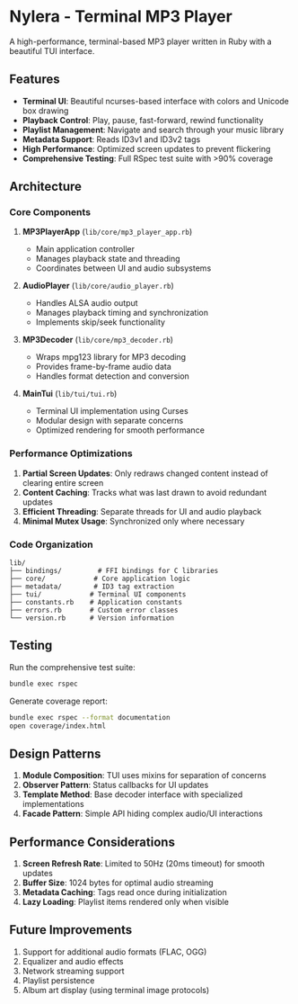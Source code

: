 # Nylera - Terminal MP3 Player

A high-performance, terminal-based MP3 player written in Ruby with a beautiful TUI interface.

## Features

- **Terminal UI**: Beautiful ncurses-based interface with colors and Unicode box drawing
- **Playback Control**: Play, pause, fast-forward, rewind functionality
- **Playlist Management**: Navigate and search through your music library
- **Metadata Support**: Reads ID3v1 and ID3v2 tags
- **High Performance**: Optimized screen updates to prevent flickering
- **Comprehensive Testing**: Full RSpec test suite with >90% coverage

## Architecture

### Core Components

1. **MP3PlayerApp** (`lib/core/mp3_player_app.rb`)
   - Main application controller
   - Manages playback state and threading
   - Coordinates between UI and audio subsystems

2. **AudioPlayer** (`lib/core/audio_player.rb`)
   - Handles ALSA audio output
   - Manages playback timing and synchronization
   - Implements skip/seek functionality

3. **MP3Decoder** (`lib/core/mp3_decoder.rb`)
   - Wraps mpg123 library for MP3 decoding
   - Provides frame-by-frame audio data
   - Handles format detection and conversion

4. **MainTui** (`lib/tui/tui.rb`)
   - Terminal UI implementation using Curses
   - Modular design with separate concerns
   - Optimized rendering for smooth performance

### Performance Optimizations

1. **Partial Screen Updates**: Only redraws changed content instead of clearing entire screen
2. **Content Caching**: Tracks what was last drawn to avoid redundant updates
3. **Efficient Threading**: Separate threads for UI and audio playback
4. **Minimal Mutex Usage**: Synchronized only where necessary

### Code Organization

```
lib/
├── bindings/         # FFI bindings for C libraries
├── core/            # Core application logic
├── metadata/        # ID3 tag extraction
├── tui/            # Terminal UI components
├── constants.rb    # Application constants
├── errors.rb       # Custom error classes
└── version.rb      # Version information
```

## Testing

Run the comprehensive test suite:

```bash
bundle exec rspec
```

Generate coverage report:

```bash
bundle exec rspec --format documentation
open coverage/index.html
```

## Design Patterns

1. **Module Composition**: TUI uses mixins for separation of concerns
2. **Observer Pattern**: Status callbacks for UI updates
3. **Template Method**: Base decoder interface with specialized implementations
4. **Facade Pattern**: Simple API hiding complex audio/UI interactions

## Performance Considerations

1. **Screen Refresh Rate**: Limited to 50Hz (20ms timeout) for smooth updates
2. **Buffer Size**: 1024 bytes for optimal audio streaming
3. **Metadata Caching**: Tags read once during initialization
4. **Lazy Loading**: Playlist items rendered only when visible

## Future Improvements

1. Support for additional audio formats (FLAC, OGG)
2. Equalizer and audio effects
3. Network streaming support
4. Playlist persistence
5. Album art display (using terminal image protocols)
